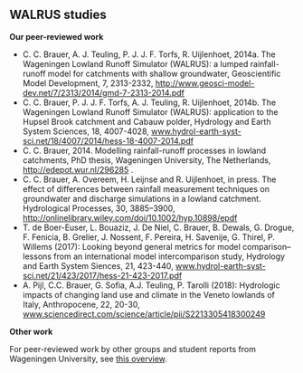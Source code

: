 
WALRUS studies
------


**Our peer-reviewed work**

- C. C. Brauer, A. J. Teuling, P. J. J. F. Torfs, R. Uijlenhoet, 2014a. 
The Wageningen Lowland Runoff Simulator (WALRUS): a lumped rainfall-runoff model for catchments with shallow groundwater, 
Geoscientific Model Development, 7, 2313-2332, 
http://www.geosci-model-dev.net/7/2313/2014/gmd-7-2313-2014.pdf
- C. C. Brauer, P. J. J. F. Torfs, A. J. Teuling, R. Uijlenhoet, 2014b.
The Wageningen Lowland Runoff Simulator (WALRUS): application to the Hupsel Brook catchment and Cabauw polder, 
Hydrology and  Earth System Sciences, 18, 4007-4028,
www.hydrol-earth-syst-sci.net/18/4007/2014/hess-18-4007-2014.pdf
- C. C. Brauer, 2014.
Modelling rainfall-runoff processes in lowland catchments,
PhD thesis, Wageningen University, The Netherlands,
http://edepot.wur.nl/296285 .
- C. C. Brauer, A. Overeem, H. Leijnse and R. Uijlenhoet, in press. The effect of differences between rainfall measurement techniques on groundwater and discharge simulations in a lowland catchment. Hydrological Processes, 30, 3885–3900, http://onlinelibrary.wiley.com/doi/10.1002/hyp.10898/epdf
- T. de Boer-Euser, L. Bouaziz, J. De Niel, C. Brauer, B. Dewals, G. Drogue, F. Fenicia, B. Grelier, 
J. Nossent, F. Pereira, H. Savenije, G. Thirel, P. Willems (2017): 
Looking beyond general metrics for model comparison–lessons from an international model intercomparison study,
Hydrology and Earth System Siences, 21, 423-440,
www.hydrol-earth-syst-sci.net/21/423/2017/hess-21-423-2017.pdf
- A. Pijl, C.C. Brauer, G. Sofia, A.J. Teuling, P. Tarolli (2018):
Hydrologic impacts of changing land use and climate in the Veneto lowlands of Italy,
Anthropocene, 22, 20-30,
www.sciencedirect.com/science/article/pii/S2213305418300249



**Other work**

For peer-reviewed work by other groups and student reports from Wageningen University, see [this overview](https://github.com/ClaudiaBrauer/WALRUS/blob/master/documentation/References_WALRUS.pdf).
